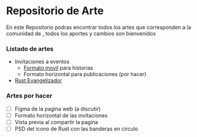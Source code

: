 # Repositorio de Arte
En este Repositorio podras encontrar todos los artes que corresponden a la comunidad de [](https://rustlanges.github.io), todos los aportes y cambios son bienvenidos

### Listado de artes
- Invitaciones a eventos
    - [Formato movil](./invitaciones/README.md) para historias
    - Formato horizontal para publicaciones (por hacer)
- [Rust Evangelizador](./evangelizador/README.md)

### Artes por hacer
- [ ] Figma de la pagina web (a discutir)
- [ ] Formato horizontal de las invitaciones
- [ ] Vista previa al compartir la pagina
- [ ] PSD del icono de Rust con las banderas en circulo
